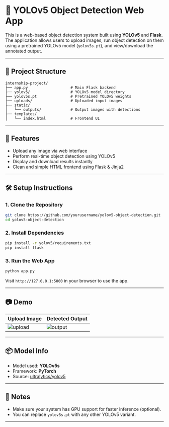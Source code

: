 # 🎯 YOLOv5 Object Detection Web App

This is a web-based object detection system built using **YOLOv5** and **Flask**. The application allows users to upload images, run object detection on them using a pretrained YOLOv5 model (`yolov5s.pt`), and view/download the annotated output.

---

## 📁 Project Structure

```
internship-project/
├── app.py                   # Main Flask backend
├── yolov5/                  # YOLOv5 model directory
├── yolov5s.pt               # Pretrained YOLOv5 weights
├── uploads/                 # Uploaded input images
├── static/
│   └── outputs/             # Output images with detections
├── templates/
│   └── index.html           # Frontend UI
```

---

## 🚀 Features

- Upload any image via web interface
- Perform real-time object detection using YOLOv5
- Display and download results instantly
- Clean and simple HTML frontend using Flask & Jinja2

---

## 🛠️ Setup Instructions

### 1. Clone the Repository

```bash
git clone https://github.com/yourusername/yolov5-object-detection.git
cd yolov5-object-detection
```

### 2. Install Dependencies

```bash
pip install -r yolov5/requirements.txt
pip install flask
```

### 3. Run the Web App

```bash
python app.py
```

Visit `http://127.0.0.1:5000` in your browser to use the app.

---

## 📷 Demo

| Upload Image | Detected Output |
|--------------|------------------|
| ![upload](static/sample_input.jpg) | ![output](static/outputs/sample_output.jpg) |

---

## 📦 Model Info

- Model used: **YOLOv5s**
- Framework: **PyTorch**
- Source: [ultralytics/yolov5](https://github.com/ultralytics/yolov5)

---

## 📌 Notes

- Make sure your system has GPU support for faster inference (optional).
- You can replace `yolov5s.pt` with any other YOLOv5 variant.

---

